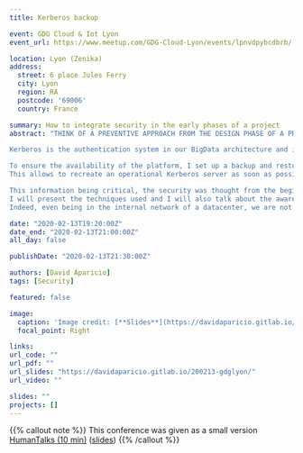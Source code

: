 ```yaml
---
title: Kerberos backup

event: GDG Cloud & Iot Lyon
event_url: https://www.meetup.com/GDG-Cloud-Lyon/events/lpnvdpybcdbrb/

location: Lyon (Zenika)
address:
  street: 6 place Jules Ferry
  city: Lyon
  region: RA
  postcode: '69006'
  country: France

summary: How to integrate security in the early phases of a project
abstract: "THINK OF A PREVENTIVE APPROACH FROM THE DESIGN PHASE OF A PROJECT

Kerberos is the authentication system in our BigData architecture and it's a SPOF (Single Point of Failure).

To ensure the availability of the platform, I set up a backup and restore mechanism for Kerberos information.
This allows to recreate an operational Kerberos server as soon as possible (in case of an incident).

This information being critical, the security was thought from the beginning.
I will present the techniques used and I will also talk about the awareness of the management on these important aspects.
Indeed, even being in the internal network of a datacenter, we are not safe from an intrusion. The 0 risk does not exist."

date: "2020-02-13T19:20:00Z"
date_end: "2020-02-13T21:00:00Z"
all_day: false

publishDate: "2020-02-13T21:30:00Z"

authors: [David Aparicio]
tags: [Security]

featured: false

image:
  caption: 'Image credit: [**Slides**](https://davidaparicio.gitlab.io/200213-gdglyon/)'
  focal_point: Right

links:
url_code: ""
url_pdf: ""
url_slides: "https://davidaparicio.gitlab.io/200213-gdglyon/"
url_video: ""

slides: ""
projects: []
---
```


{{% callout note %}}
This conference was given as a small version [HumanTalks (10 min)](https://humantalks.com/cities/lyon/events/533) ([slides](https://davidaparicio.gitlab.io/200211-humantalks/))
{{% /callout %}}